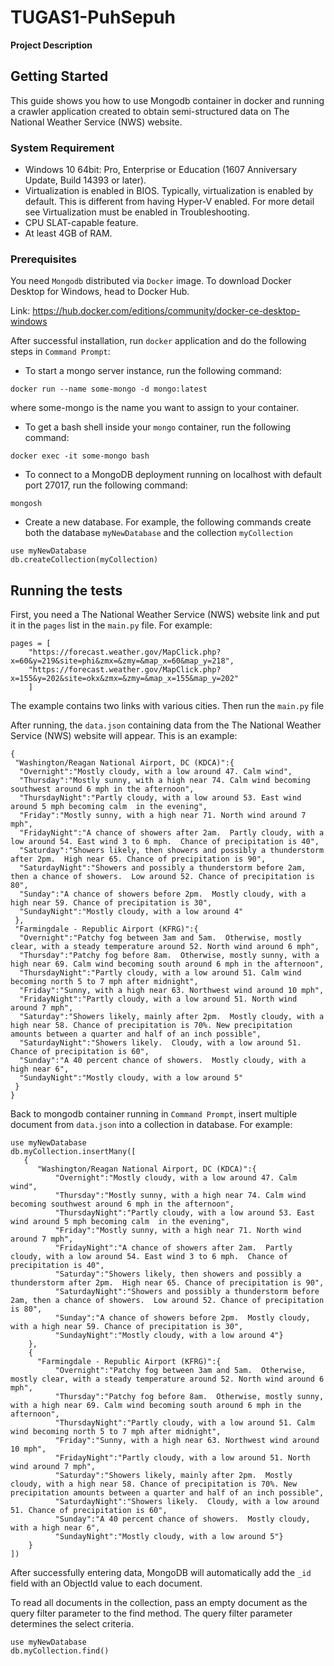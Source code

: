 # TUGAS1-PuhSepuh
**Project Description**

## Getting Started
This guide shows you how to use Mongodb container in docker and running a crawler application created to obtain semi-structured data on The National Weather Service (NWS) website.

### System Requirement
- Windows 10 64bit: Pro, Enterprise or Education (1607 Anniversary Update, Build 14393 or later).
- Virtualization is enabled in BIOS. Typically, virtualization is enabled by default. This is different from having Hyper-V enabled. For more detail see Virtualization must be enabled in Troubleshooting.
- CPU SLAT-capable feature.
- At least 4GB of RAM.

### Prerequisites
You need `Mongodb` distributed via `Docker` image. To download Docker Desktop for Windows, head to Docker Hub.

Link: https://hub.docker.com/editions/community/docker-ce-desktop-windows

After successful installation, run `docker` application and do the following steps in `Command Prompt`:

- To start a mongo server instance, run the following command:
```
docker run --name some-mongo -d mongo:latest
```
where some-mongo is the name you want to assign to your container.

- To get a bash shell inside your `mongo` container, run the following command:
```
docker exec -it some-mongo bash
```
- To connect to a MongoDB deployment running on localhost with default port 27017, run the following command:
```
mongosh
```
- Create a new database. For example, the following commands create both the database `myNewDatabase` and the collection `myCollection`
```
use myNewDatabase
db.createCollection(myCollection)
```

## Running the tests

First, you need a The National Weather Service (NWS) website link and put it in the `pages` list in the `main.py` file. For example:
```
pages = [
    "https://forecast.weather.gov/MapClick.php?x=60&y=219&site=phi&zmx=&zmy=&map_x=60&map_y=218",
    "https://forecast.weather.gov/MapClick.php?x=155&y=202&site=okx&zmx=&zmy=&map_x=155&map_y=202"
    ]
```
The example contains two links with various cities. Then run the `main.py` file

After running, the `data.json` containing data from the The National Weather Service (NWS) website will appear. This is an example:
```
{
 "Washington/Reagan National Airport, DC (KDCA)":{
  "Overnight":"Mostly cloudy, with a low around 47. Calm wind",
  "Thursday":"Mostly sunny, with a high near 74. Calm wind becoming southwest around 6 mph in the afternoon",
  "ThursdayNight":"Partly cloudy, with a low around 53. East wind around 5 mph becoming calm  in the evening",
  "Friday":"Mostly sunny, with a high near 71. North wind around 7 mph",
  "FridayNight":"A chance of showers after 2am.  Partly cloudy, with a low around 54. East wind 3 to 6 mph.  Chance of precipitation is 40",
  "Saturday":"Showers likely, then showers and possibly a thunderstorm after 2pm.  High near 65. Chance of precipitation is 90",
  "SaturdayNight":"Showers and possibly a thunderstorm before 2am, then a chance of showers.  Low around 52. Chance of precipitation is 80",
  "Sunday":"A chance of showers before 2pm.  Mostly cloudy, with a high near 59. Chance of precipitation is 30",
  "SundayNight":"Mostly cloudy, with a low around 4"
 },
 "Farmingdale - Republic Airport (KFRG)":{
  "Overnight":"Patchy fog between 3am and 5am.  Otherwise, mostly clear, with a steady temperature around 52. North wind around 6 mph",
  "Thursday":"Patchy fog before 8am.  Otherwise, mostly sunny, with a high near 69. Calm wind becoming south around 6 mph in the afternoon",
  "ThursdayNight":"Partly cloudy, with a low around 51. Calm wind becoming north 5 to 7 mph after midnight",
  "Friday":"Sunny, with a high near 63. Northwest wind around 10 mph",
  "FridayNight":"Partly cloudy, with a low around 51. North wind around 7 mph",
  "Saturday":"Showers likely, mainly after 2pm.  Mostly cloudy, with a high near 58. Chance of precipitation is 70%. New precipitation amounts between a quarter and half of an inch possible",
  "SaturdayNight":"Showers likely.  Cloudy, with a low around 51. Chance of precipitation is 60",
  "Sunday":"A 40 percent chance of showers.  Mostly cloudy, with a high near 6",
  "SundayNight":"Mostly cloudy, with a low around 5"
 }
}
```

Back to mongodb container running in `Command Prompt`, insert multiple document from `data.json` into a collection in database. For example:
```
use myNewDatabase
db.myCollection.insertMany([
   {
      "Washington/Reagan National Airport, DC (KDCA)":{
          "Overnight":"Mostly cloudy, with a low around 47. Calm wind",
          "Thursday":"Mostly sunny, with a high near 74. Calm wind becoming southwest around 6 mph in the afternoon",
          "ThursdayNight":"Partly cloudy, with a low around 53. East wind around 5 mph becoming calm  in the evening",
          "Friday":"Mostly sunny, with a high near 71. North wind around 7 mph",
          "FridayNight":"A chance of showers after 2am.  Partly cloudy, with a low around 54. East wind 3 to 6 mph.  Chance of precipitation is 40",
          "Saturday":"Showers likely, then showers and possibly a thunderstorm after 2pm.  High near 65. Chance of precipitation is 90",
          "SaturdayNight":"Showers and possibly a thunderstorm before 2am, then a chance of showers.  Low around 52. Chance of precipitation is 80",
          "Sunday":"A chance of showers before 2pm.  Mostly cloudy, with a high near 59. Chance of precipitation is 30",
          "SundayNight":"Mostly cloudy, with a low around 4"}
    },
    {
      "Farmingdale - Republic Airport (KFRG)":{
          "Overnight":"Patchy fog between 3am and 5am.  Otherwise, mostly clear, with a steady temperature around 52. North wind around 6 mph",
          "Thursday":"Patchy fog before 8am.  Otherwise, mostly sunny, with a high near 69. Calm wind becoming south around 6 mph in the afternoon",
          "ThursdayNight":"Partly cloudy, with a low around 51. Calm wind becoming north 5 to 7 mph after midnight",
          "Friday":"Sunny, with a high near 63. Northwest wind around 10 mph",
          "FridayNight":"Partly cloudy, with a low around 51. North wind around 7 mph",
          "Saturday":"Showers likely, mainly after 2pm.  Mostly cloudy, with a high near 58. Chance of precipitation is 70%. New precipitation amounts between a quarter and half of an inch possible",
          "SaturdayNight":"Showers likely.  Cloudy, with a low around 51. Chance of precipitation is 60",
          "Sunday":"A 40 percent chance of showers.  Mostly cloudy, with a high near 6",
          "SundayNight":"Mostly cloudy, with a low around 5"}
    }
])
```
After successfully entering data, MongoDB will automatically add the `_id` field with an ObjectId value to each document.

To read all documents in the collection, pass an empty document as the query filter parameter to the find method. The query filter parameter determines the select criteria.
```
use myNewDatabase
db.myCollection.find()
```
